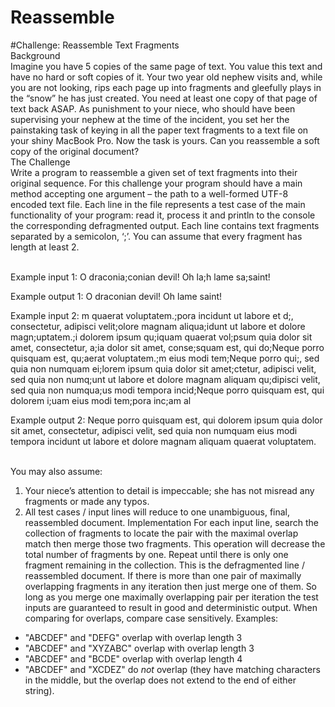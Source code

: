 # Reassemble

#Challenge: Reassemble Text Fragments
<br>Background
<br>Imagine you have 5 copies of the same page of text. You value this text and have no hard or soft copies of it. Your two year old nephew visits and, while you are not looking, rips each page up into fragments and gleefully plays in the “snow” he has just created.
You need at least one copy of that page of text back ASAP. As punishment to your niece, who should have been supervising your nephew at the time of the incident, you set her the painstaking task of keying in all the paper text fragments to a text file on your shiny MacBook Pro. Now the task is yours. Can you reassemble a soft copy of the original document?
<br>The Challenge
<br>Write a program to reassemble a given set of text fragments into their original sequence. For this challenge your program should have a main method accepting one argument – the path to a well-formed UTF-8 encoded text file. Each line in the file represents a test case of the main functionality of your program: read it, process it and println to the console the corresponding defragmented output.
Each line contains text fragments separated by a semicolon, ‘;’. You can assume that every fragment has length at least 2.

<br>Example input 1:
O draconia;conian devil! Oh la;h lame sa;saint!

Example output 1:
O draconian devil! Oh lame saint!

Example input 2:
m quaerat voluptatem.;pora incidunt ut labore et d;, consectetur, adipisci velit;olore magnam aliqua;idunt ut labore et dolore magn;uptatem.;i dolorem ipsum qu;iquam quaerat vol;psum quia dolor sit amet, consectetur, a;ia dolor sit amet, conse;squam est, qui do;Neque porro quisquam est, qu;aerat voluptatem.;m eius modi tem;Neque porro qui;, sed quia non numquam ei;lorem ipsum quia dolor sit amet;ctetur, adipisci velit, sed quia non numq;unt ut labore et dolore magnam aliquam qu;dipisci velit, sed quia non numqua;us modi tempora incid;Neque porro quisquam est, qui dolorem i;uam eius modi tem;pora inc;am al

Example output 2:
Neque porro quisquam est, qui dolorem ipsum quia dolor sit amet, consectetur, adipisci velit, sed quia non numquam eius modi tempora incidunt ut labore et dolore magnam aliquam quaerat voluptatem.


<br>You may also assume:

1.	Your niece’s attention to detail is impeccable; she has not misread any fragments or made any typos.
2.	All test cases / input lines will reduce to one unambiguous, final, reassembled document.
Implementation 
For each input line, search the collection of fragments to locate the pair with the maximal overlap match then merge those two fragments. This operation will decrease the total number of fragments by one. Repeat until there is only one fragment remaining in the collection. This is the defragmented line / reassembled document.
If there is more than one pair of maximally overlapping fragments in any iteration then just merge one of them. So long as you merge one maximally overlapping pair per iteration the test inputs are guaranteed to result in good and deterministic output.
When comparing for overlaps, compare case sensitively.
Examples:
- "ABCDEF" and "DEFG" overlap with overlap length 3
- "ABCDEF" and "XYZABC" overlap with overlap length 3
- "ABCDEF" and "BCDE" overlap with overlap length 4
- "ABCDEF" and "XCDEZ" do *not* overlap (they have matching characters in the middle, but the overlap does not extend to the end of either string).
